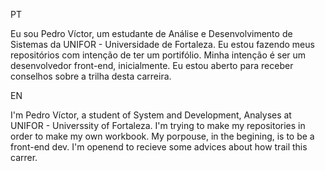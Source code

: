 PT <br>
<p>Eu sou Pedro Víctor, um estudante de Análise e Desenvolvimento de Sistemas da UNIFOR - Universidade de Fortaleza. 
Eu estou fazendo meus repositórios com intenção de ter um portifólio. 
Minha intenção é ser um desenvolvedor front-end, inicialmente. 
Eu estou aberto para receber conselhos sobre a trilha desta carreira. </p>

EN <br>
<p>
I'm Pedro Víctor, a student of System and Development, Analyses at UNIFOR - Universsity of Fortaleza.
I'm trying to make my repositories in order to make my own workbook.
My porpouse, in the begining, is to be a front-end dev. 
I'm openend to recieve some advices about how trail this carrer. </p>
